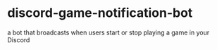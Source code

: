 # discord-game-notification-bot
a bot that broadcasts when users start or stop playing a game in your Discord
